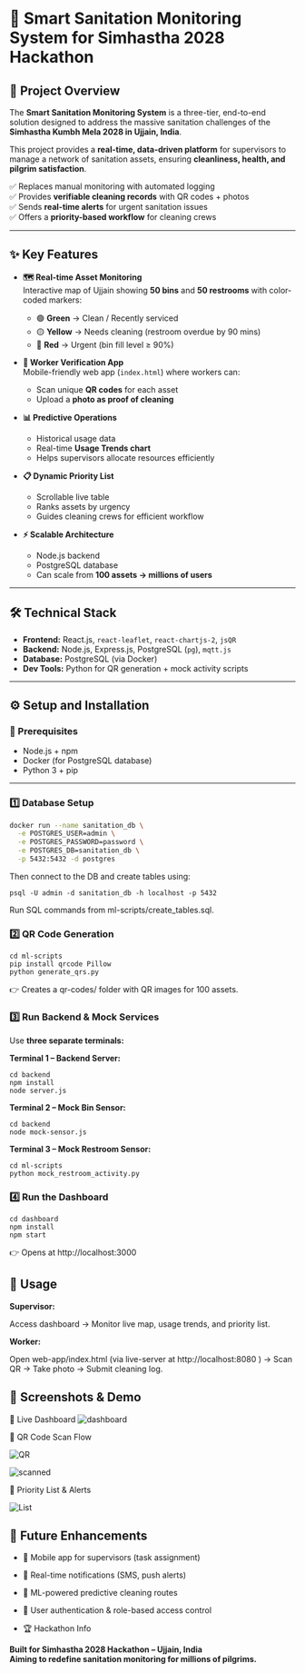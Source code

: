 # 🚀 Smart Sanitation Monitoring System for Simhastha 2028 Hackathon

## 📌 Project Overview
The **Smart Sanitation Monitoring System** is a three-tier, end-to-end solution designed to address the massive sanitation challenges of the **Simhastha Kumbh Mela 2028 in Ujjain, India**.  

This project provides a **real-time, data-driven platform** for supervisors to manage a network of sanitation assets, ensuring **cleanliness, health, and pilgrim satisfaction**.  

✅ Replaces manual monitoring with automated logging  
✅ Provides **verifiable cleaning records** with QR codes + photos  
✅ Sends **real-time alerts** for urgent sanitation issues  
✅ Offers a **priority-based workflow** for cleaning crews  

---

## ✨ Key Features

- **🗺 Real-time Asset Monitoring**  
  Interactive map of Ujjain showing **50 bins** and **50 restrooms** with color-coded markers:  
  - 🟢 **Green** → Clean / Recently serviced  
  - 🟡 **Yellow** → Needs cleaning (restroom overdue by 90 mins)  
  - 🔴 **Red** → Urgent (bin fill level ≥ 90%)  

- **📱 Worker Verification App**  
  Mobile-friendly web app (`index.html`) where workers can:  
  - Scan unique **QR codes** for each asset  
  - Upload a **photo as proof of cleaning**  

- **📊 Predictive Operations**  
  - Historical usage data  
  - Real-time **Usage Trends chart**  
  - Helps supervisors allocate resources efficiently  

- **📋 Dynamic Priority List**  
  - Scrollable live table  
  - Ranks assets by urgency  
  - Guides cleaning crews for efficient workflow  

- **⚡ Scalable Architecture**  
  - Node.js backend  
  - PostgreSQL database  
  - Can scale from **100 assets → millions of users**  

---

## 🛠 Technical Stack

- **Frontend:** React.js, `react-leaflet`, `react-chartjs-2`, `jsQR`  
- **Backend:** Node.js, Express.js, PostgreSQL (`pg`), `mqtt.js`  
- **Database:** PostgreSQL (via Docker)  
- **Dev Tools:** Python for QR generation + mock activity scripts  

---

## ⚙️ Setup and Installation

### 📌 Prerequisites
- Node.js + npm  
- Docker (for PostgreSQL database)  
- Python 3 + pip  

---

### 1️⃣ Database Setup

```bash
docker run --name sanitation_db \
  -e POSTGRES_USER=admin \
  -e POSTGRES_PASSWORD=password \
  -e POSTGRES_DB=sanitation_db \
  -p 5432:5432 -d postgres
```

Then connect to the DB and create tables using:
```
psql -U admin -d sanitation_db -h localhost -p 5432
```
Run SQL commands from ml-scripts/create_tables.sql.

### 2️⃣ QR Code Generation
```
cd ml-scripts
pip install qrcode Pillow
python generate_qrs.py
```

👉 Creates a qr-codes/ folder with QR images for 100 assets.

### 3️⃣ Run Backend & Mock Services

Use **three separate terminals:**

**Terminal 1 – Backend Server:**
```
cd backend
npm install
node server.js
```

**Terminal 2 – Mock Bin Sensor:**
```
cd backend
node mock-sensor.js
```

**Terminal 3 – Mock Restroom Sensor:**
```
cd ml-scripts
python mock_restroom_activity.py
```

### 4️⃣ Run the Dashboard
```
cd dashboard
npm install
npm start
```

👉 Opens at http://localhost:3000

## 🚀 Usage

**Supervisor:**

Access dashboard → Monitor live map, usage trends, and priority list.

**Worker:**

Open web-app/index.html (via live-server at http://localhost:8080
) →
Scan QR → Take photo → Submit cleaning log.

## 📸 Screenshots & Demo
🔹 Live Dashboard
![dashboard](image.png)

🔹 QR Code Scan Flow

![QR](image-2.png)

![scanned](image-3.png)

🔹 Priority List & Alerts

![List](image-1.png)

## 🔮 Future Enhancements

- 📲 Mobile app for supervisors (task assignment)

- 🔔 Real-time notifications (SMS, push alerts)

- 🤖 ML-powered predictive cleaning routes

- 🔑 User authentication & role-based access control

- 🏆 Hackathon Info



**Built for Simhastha 2028 Hackathon – Ujjain, India**      
**Aiming to redefine sanitation monitoring for millions of pilgrims.**
